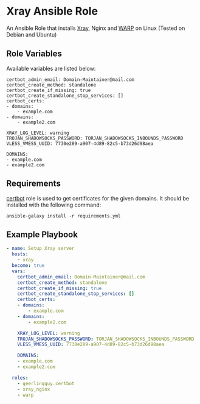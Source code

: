 # Xray Ansible Role

An Ansible Role that installs [Xray](https://github.com/XTLS/Xray-corex), Nginx and [WARP](https://cloudflarewarp.com/) on Linux (Tested on Debian and Ubuntu)


## Role Variables

Available variables are listed below:

    certbot_admin_email: Domain-Maintainer@mail.com
    certbot_create_method: standalone
    certbot_create_if_missing: true
    certbot_create_standalone_stop_services: []
    certbot_certs:
    - domains:
        - example.com
    - domains:
        - example2.com

    XRAY_LOG_LEVEL: warning
    TROJAN_SHADOWSOCKS_PASSWORD: TORJAN_SHADOWSOCKS_INBOUNDS_PASSWORD
    VLESS_VMESS_UUID: 7730e289-a907-4d89-82c5-b73d26d98aea

    DOMAINS:
    - example.com
    - example2.com


## Requirements

[certbot](https://galaxy.ansible.com/geerlingguy/certbot/) role is used to get certificates for the given domains. It should be installed with the following command:
```
ansible-galaxy install -r requirements.yml
```

## Example Playbook

```yaml
- name: Setup Xray server
  hosts:
    - xray
  become: true
  vars:
    certbot_admin_email: Domain-Maintainer@mail.com
    certbot_create_method: standalone
    certbot_create_if_missing: true
    certbot_create_standalone_stop_services: []
    certbot_certs:
    - domains:
        - example.com
    - domains:
        - example2.com

    XRAY_LOG_LEVEL: warning
    TROJAN_SHADOWSOCKS_PASSWORD: TORJAN_SHADOWSOCKS_INBOUNDS_PASSWORD
    VLESS_VMESS_UUID: 7730e289-a907-4d89-82c5-b73d26d98aea

    DOMAINS:
    - example.com
    - example2.com

  roles:
    - geerlingguy.certbot
    - xray_nginx
    - warp

```

